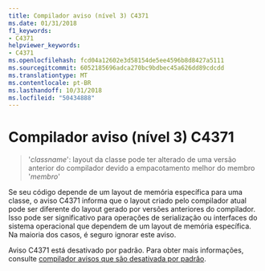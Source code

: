 ```yaml
---
title: Compilador aviso (nível 3) C4371
ms.date: 01/31/2018
f1_keywords:
- C4371
helpviewer_keywords:
- C4371
ms.openlocfilehash: fcd04a12602e3d58154de5ee4596b8d8427a5111
ms.sourcegitcommit: 6052185696adca270bc9bdbec45a626dd89cdcdd
ms.translationtype: MT
ms.contentlocale: pt-BR
ms.lasthandoff: 10/31/2018
ms.locfileid: "50434888"
---
```

# <a name="compiler-warning-level-3-c4371"></a>Compilador aviso (nível 3) C4371

> '*classname*': layout da classe pode ter alterado de uma versão anterior do compilador devido a empacotamento melhor do membro '*membro*'

Se seu código depende de um layout de memória específica para uma classe, o aviso C4371 informa que o layout criado pelo compilador atual pode ser diferente do layout gerado por versões anteriores do compilador. Isso pode ser significativo para operações de serialização ou interfaces do sistema operacional que dependem de um layout de memória específica. Na maioria dos casos, é seguro ignorar este aviso.

Aviso C4371 está desativado por padrão. Para obter mais informações, consulte [compilador avisos que são desativada por padrão](../../preprocessor/compiler-warnings-that-are-off-by-default.md).

